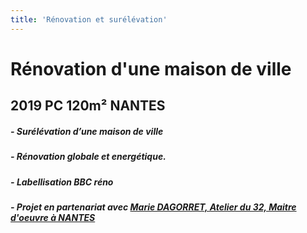 ```yaml
---
title: 'Rénovation et surélévation'
---
```


# **Rénovation d'une maison de ville**
## 2019 PC 120m² NANTES

##### - Surélévation d’une maison de ville
##### - Rénovation globale et energétique. 
##### - **Labellisation BBC réno**

##### - Projet en partenariat avec [Marie DAGORRET, Atelier du 32, Maitre d'oeuvre à NANTES](https://www.houzz.fr/professionnels/artisan-et-entreprise-generale-de-batiment/atelier-du-32-pfvwfr-pf~1991330616)
